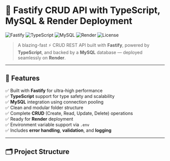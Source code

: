 # 🚀 Fastify CRUD API with TypeScript, MySQL & Render Deployment

![Fastify](https://img.shields.io/badge/Fastify-%23000000.svg?style=for-the-badge&logo=fastify&logoColor=white)
![TypeScript](https://img.shields.io/badge/TypeScript-%23007ACC.svg?style=for-the-badge&logo=typescript&logoColor=white)
![MySQL](https://img.shields.io/badge/MySQL-%234479A1.svg?style=for-the-badge&logo=mysql&logoColor=white)
![Render](https://img.shields.io/badge/Deployed%20on-Render-%236C3CF0?style=for-the-badge)
![License](https://img.shields.io/badge/license-MIT-green?style=for-the-badge)

> A blazing-fast ⚡ CRUD REST API built with **Fastify**, powered by **TypeScript**, and backed by a **MySQL** database — deployed seamlessly on **Render**.

---

## 🧩 Features

✅ Built with **Fastify** for ultra-high performance  
✅ **TypeScript** support for type safety and scalability  
✅ **MySQL** integration using connection pooling  
✅ Clean and modular folder structure  
✅ Complete **CRUD** (Create, Read, Update, Delete) operations  
✅ Ready for **Render** deployment  
✅ Environment variable support via `.env`  
✅ Includes **error handling**, **validation**, and **logging**

---

## 🗂️ Project Structure

